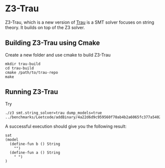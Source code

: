 # Z3-Trau
Z3-Trau, which is a new version of [Trau](https://github.com/diepbp/Trau) is a SMT solver focuses on string theory. It builds on top of the Z3 solver.
 
## Building Z3-Trau using Cmake
Create a new folder and use cmake to build Z3-Trau
```
mkdir trau-build
cd trau-build
cmake /path/to/trau-repo
make
```

## Running Z3-Trau 

Try 
```
./z3 smt.string_solver=trau dump_models=true ../benchmarks/Leetcode/addBinary/4a22d6d9c959560f70ab4b2a6065fc377a5402487ae4c5eae36c3f54.smt2
```
A successful execution should give you the following result:

```
sat
(model 
  (define-fun b () String
    "")
  (define-fun a () String
    " ")
)

```
